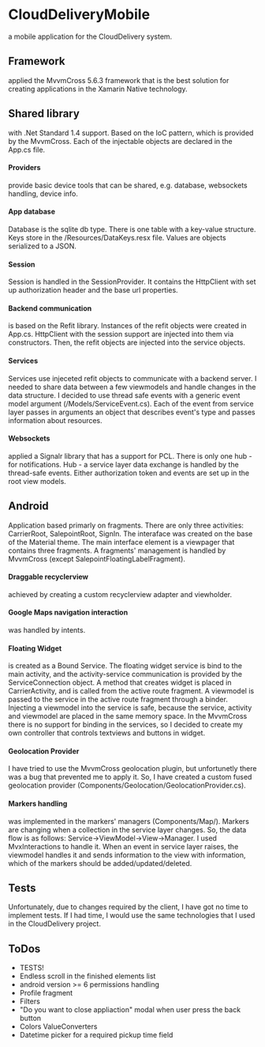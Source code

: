 # CloudDeliveryMobile
a mobile application for the CloudDelivery system. 

## Framework
applied the MvvmCross 5.6.3 framework that is the best solution for creating applications in the Xamarin Native technology.

## Shared library
with .Net Standard 1.4 support. Based on the IoC pattern, which is provided by the MvvmCross. Each of the injectable objects are declared in the App.cs file. 

#### Providers
provide basic device tools that can be shared, e.g. database, websockets handling, device info.

#### App database
Database is the sqlite db type. There is one table with a key-value structure. Keys store in the /Resources/DataKeys.resx file. Values are objects serialized to a JSON.

#### Session
Session is handled in the SessionProvider. It contains the HttpClient with set up authorization header and the base url properties. 

#### Backend communication
is based on the Refit library. Instances of the refit objects were created in App.cs. HttpClient with the session support are injected into them via constructors. Then, the refit objects are injected into the service objects.

#### Services
Services use injeceted refit objects to communicate with a backend server. I needed to share data between a few viewmodels and handle changes in the data structure. I decided to use thread safe events with a generic event model argument (/Models/ServiceEvent.cs). Each of the event from service layer passes in arguments an object that describes event's type and passes information about resources.

#### Websockets
applied a Signalr library that has a support for PCL. There is only one hub - for notifications. Hub - a service layer data exchange is handled by the thread-safe events. Either authorization token and events are set up in the root view models.

## Android
Application based primarly on fragments. There are only three activities: CarrierRoot, SalepointRoot, SignIn. The interaface was created on the base of the Material theme. The main interface element is a viewpager that contains three fragments. A fragments' management is handled by MvvmCross (except SalepointFloatingLabelFragment). 

#### Draggable recyclerview
achieved by creating a custom recyclerview adapter and viewholder.

#### Google Maps navigation interaction
was handled by intents.

#### Floating Widget
is created as a Bound Service. The floating widget service is bind to the main activity, and the activity-service communication is provided by the ServiceConnection object. A method that creates widget is placed in CarrierActivity, and is called from the active route fragment. A viewmodel is passed to the service in the active route fragment through a binder. Injecting a viewmodel into the service is safe, because the service, activity and viewmodel are placed in the same memory space. In the MvvmCross there is no support for binding in the services, so I decided to create my own controller that controls textviews and buttons in widget.

#### Geolocation Provider
I have tried to use the MvvmCross geolocation plugin, but unfortunetly there was a bug that prevented me to apply it. So, I have created a custom fused geolocation provider (Components/Geolocation/GeolocationProvider.cs).

#### Markers handling
was implemented in the markers' managers (Components/Map/). Markers are changing when a collection in the service layer changes. So,  the data flow is as follows: Service->ViewModel->View->Manager. I used MvxInteractions to handle it. When an event in service layer raises, the viewmodel handles it and sends information to the view with information,  which of the markers should be added/updated/deleted.

## Tests
Unfortunately, due to changes required by the client, I have got no time to implement tests. If I had time, I would use the same technologies that I used in the CloudDelivery project.

## ToDos
- TESTS!
- Endless scroll in the finished elements list  
- android version >= 6 permissions handling
- Profile fragment
- Filters
- "Do you want to close appliaction" modal when user press the back button
- Colors ValueConverters 
- Datetime picker for a required pickup time field
